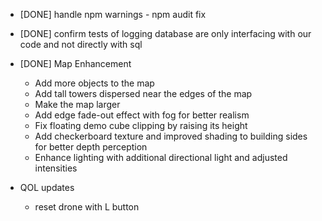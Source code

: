 * [DONE] handle npm warnings - npm audit fix
* [DONE] confirm tests of logging database are only interfacing with our code and not directly with sql
* [DONE] Map Enhancement
  * Add more objects to the map
  * Add tall towers dispersed near the edges of the map
  * Make the map larger
  * Add edge fade-out effect with fog for better realism
  * Fix floating demo cube clipping by raising its height
  * Add checkerboard texture and improved shading to building sides for better depth perception
  * Enhance lighting with additional directional light and adjusted intensities

* QOL updates
  * reset drone with L button